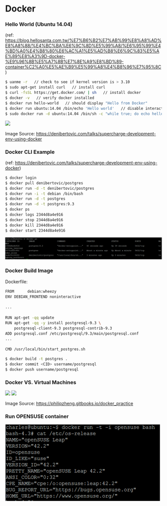 # Docker

### Hello World (Ubuntu 14.04)
(ref: https://blog.hellosanta.com.tw/%E7%B6%B2%E7%AB%99%E8%A8%AD%E8%A8%88/%E4%BC%BA%E6%9C%8D%E5%99%A8/%E6%95%99%E4%BD%A0%E4%B8%80%E6%AC%A1%E5%AD%B8%E6%9C%83%E5%AE%89%E8%A3%9D-docker-%E9%96%8B%E5%A7%8B%E7%8E%A9%E8%BD%89-container%C2%A0%E5%AE%B9%E5%99%A8%E4%B8%96%E7%95%8C)

```sh
$ uanme -r   // check to see if kernel version is > 3.10
$ sudo apt-get install curl   // install curl
$ curl -fsSL https://get.docker.com/ | sh   // install docker
$ docker -v   // verify docker installed
$ docker run hello-world   // should display "Hello from Docker"
$ docker run ubuntu:14.04 /bin/echo 'Hello world'   // disable interactive mode
$ sudo docker run -d ubuntu:14.04 /bin/sh -c "while true; do echo hello world; sleep 1; done"   // daemonized execution
```
![](https://denibertovic.com/talks/supercharge-development-env-using-docker/img/docker-flow.png)

Image Source: https://denibertovic.com/talks/supercharge-development-env-using-docker

### Docker CLI Example
(ref: https://denibertovic.com/talks/supercharge-development-env-using-docker)

```sh
$ docker login
$ docker pull denibertovic/postgres
$ docker run -d -t denibertovic/postgres
$ docker run -i -t debian /bin/bash
$ docker run -d -t postgres
$ docker run -d -t postgres:9.3
$ docker ps
$ docker logs 2344d8a4e916
$ docker stop 2344d8a4e916
$ docker kill 2344d8a4e916
$ docker start 2344d8a4e916
```
![](docker_ps.PNG)

### Docker Build Image

Dockerfile:
```sh
FROM      debian:wheezy
ENV DEBIAN_FRONTEND noninteractive

...

RUN apt-get -qq update
RUN apt-get -qq -y install postgresql-9.3 \
    postgresql-client-9.3 postgresql-contrib-9.3
ADD postgresql.conf /etc/postgresql/9.3/main/postgresql.conf
...

CMD /usr/local/bin/start_postgres.sh
```
```sh
$ docker build -t postgres .
$ docker commit <CID> username/postgresql
$ docker push username/postgresql
```
### Docker VS. Virtual Machines

![](https://philipzheng.gitbooks.io/docker_practice/_images/virtualization.png)
![](https://philipzheng.gitbooks.io/docker_practice/_images/docker.png)

Image Source: https://philipzheng.gitbooks.io/docker_practice


### Run OPENSUSE container

![](docker_opensuse.PNG)
